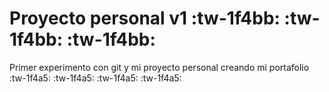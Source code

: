 # Proyecto personal v1 :tw-1f4bb: :tw-1f4bb: :tw-1f4bb:
Primer experimento con git y mi proyecto personal
creando mi portafolio
:tw-1f4a5: :tw-1f4a5: :tw-1f4a5: :tw-1f4a5:
